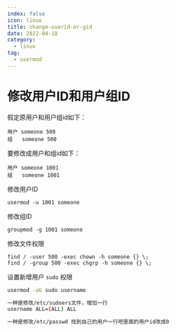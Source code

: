 ```yaml
---
index: false
icon: linux
title: change-userid-or-gid
date: 2022-04-18
category:
  - linux
tag:
  - usermod
---
```

# 修改用户ID和用户组ID

假定原用户和用户组id如下：
```
用户 someone 500
组   someone 500
```
要修改成用户和组id如下：
```
用户 someone 1001
组   someone 1001
```
修改用户ID
```shell
usermod -u 1001 someone
```
修改组ID
```shell
groupmod -g 1001 someone
```
修改文件权限
```shell
find / -user 500 -exec chown -h someone {} \;
find / -group 500 -exec chgrp -h someone {} \;
```

设置新增用户 `sudo` 权限
```bash
usermod -aG sudo username

一种是修改/etc/sudoers文件，增加一行
username ALL=(ALL) ALL

一种是修改/etc/passwd 找到自己的用户一行吧里面的用户id改成0
```

